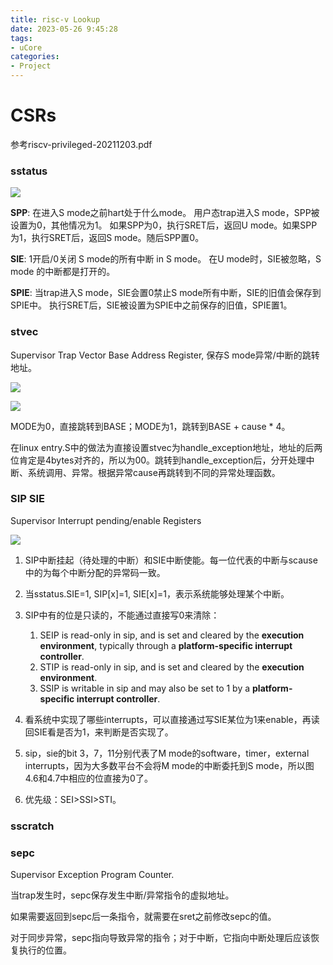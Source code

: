 ```yaml
---
title: risc-v Lookup
date: 2023-05-26 9:45:28
tags:
- uCore
categories:
- Project
---
```


# CSRs

参考riscv-privileged-20211203.pdf

### **sstatus**

![](https://xyc-1316422823.cos.ap-shanghai.myqcloud.com/20230526094557.png)

**SPP**: 在进入S mode之前hart处于什么mode。
用户态trap进入S mode，SPP被设置为0，其他情况为1。
如果SPP为0，执行SRET后，返回U mode。如果SPP为1，执行SRET后，返回S mode。随后SPP置0。

**SIE**: 1开启/0关闭 S mode的所有中断 in S mode。
在U mode时，SIE被忽略，S mode 的中断都是打开的。

**SPIE**: 当trap进入S mode，SIE会置0禁止S mode所有中断，SIE的旧值会保存到SPIE中。
执行SRET后，SIE被设置为SPIE中之前保存的旧值，SPIE置1。



### **stvec**

Supervisor Trap Vector Base Address Register, 保存S mode异常/中断的跳转地址。

![](https://xyc-1316422823.cos.ap-shanghai.myqcloud.com/20230526104414.png)

![](https://xyc-1316422823.cos.ap-shanghai.myqcloud.com/20230526104502.png)

MODE为0，直接跳转到BASE；MODE为1，跳转到BASE + cause * 4。

在linux entry.S中的做法为直接设置stvec为handle_exception地址，地址的后两位肯定是4bytes对齐的，所以为00。跳转到handle_exception后，分开处理中断、系统调用、异常。根据异常cause再跳转到不同的异常处理函数。



### **SIP SIE**

Supervisor Interrupt pending/enable Registers

![](https://xyc-1316422823.cos.ap-shanghai.myqcloud.com/20230526111246.png)

1. SIP中断挂起（待处理的中断）和SIE中断使能。每一位代表的中断与scause中的为每个中断分配的异常码一致。

2. 当sstatus.SIE=1, SIP[x]=1, SIE[x]=1，表示系统能够处理某个中断。

3. SIP中有的位是只读的，不能通过直接写0来清除：
   1. SEIP is read-only in sip, and is set and cleared by the **execution environment**, typically through a **platform-specific interrupt controller**.
   2. STIP is read-only in sip, and is set and cleared by the **execution environment**.
   3. SSIP is writable in sip and may also be set to 1 by a **platform-specific interrupt controller**.

4. 看系统中实现了哪些interrupts，可以直接通过写SIE某位为1来enable，再读回SIE看是否为1，来判断是否实现了。

5. sip，sie的bit 3，7，11分别代表了M mode的software，timer，external interrupts，因为大多数平台不会将M mode的中断委托到S mode，所以图4.6和4.7中相应的位直接为0了。

6. 优先级：SEI>SSI>STI。

### sscratch

### sepc

Supervisor Exception Program Counter.

当trap发生时，sepc保存发生中断/异常指令的虚拟地址。

如果需要返回到sepc后一条指令，就需要在sret之前修改sepc的值。

对于同步异常，sepc指向导致异常的指令；对于中断，它指向中断处理后应该恢复执行的位置。